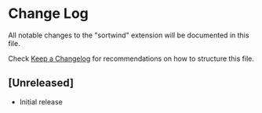 # Change Log

All notable changes to the "sortwind" extension will be documented in this file.

Check [Keep a Changelog](http://keepachangelog.com/) for recommendations on how to structure this file.

## [Unreleased]

- Initial release